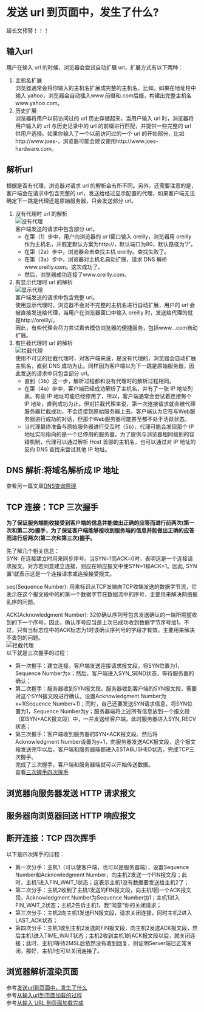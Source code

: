 # 发送 url 到页面中，发生了什么?
超长文预警！！！
## 输入url
用户在输入 url 的时候，浏览器会尝试自动扩展 url，扩展方式有以下两种：  
1. 主机名扩展  
浏览器通常会将你输入的主机名扩展成完整的主机名。比如，如果在地址栏中输入 yahoo，浏览器会自动插入www.前缀和.com后缀，构建出完整主机名www.yahoo.com。  
2. 历史扩展  
浏览器将用户以前访问过的 url 历史存储起来，当用户输入 url 时，浏览器将用户输入的 url 与历史记录中的 url 的前缀进行匹配，并提供一些完整的 url 供用户选择。如果你输入了一个以前访问过的一个 url 的开始部分，比如http:\/\/www\.joes\-，浏览器可能会建议使用http:\/\/www\.joes\-hardware.com。  
## 解析url
根据是否有代理，浏览器对请求 url 的解析会有所不同。另外，还需要注意的是，客户端会在请求中包含完整的 url，发送给经过显示配置的代理，如果客户端无法确定下一跳是代理还是原始服务器，只会发送部分 url。  
1. 没有代理时 url 的解析  
    ![没有代理](/images/noproxy.png)  
    客户端发送的请求中包含部分 url。  
    - 在第（1）步中，用户向浏览器的 ur l窗口输入 oreilly，浏览器用 oreilly 作为主机名，并假定默认方案为http:\/\/，默认端口为80，默认路径为“/”。  
    - 在第（2a）步中，浏览器会去查找主机 oreilly。查找失败了。  
    - 在第（3a）步中，浏览器对主机名自动扩展，请求 DNS 解析www.oreilly.com。这次成功了。  
    - 然后，浏览器成功连接了www.oreilly.com。  
2. 有显示代理时 url 的解析  
    ![显示代理](/images/xianshiProxy.png)    
    客户端发送的请求中包含完整 url。  
    使用显示代理时，浏览器不会对不完整的主机名进行自动扩展，用户的 url 会被直接发送给代理，当用户在浏览器窗口中输入 oreilly 时，发送给代理的就是http:\/\/oreilly\/。    
    因此，有些代理会尽力尝试着去模仿浏览器的便捷服务，包括www...com自动扩展。  
3. 有拦截代理时 url 的解析  
    ![拦截代理](/images/lanjieProxy.png)  
    使用不可见的拦截代理时，对客户端来说，是没有代理的，浏览器会自动扩展主机名，直到 DNS 成功为止。同样因为客户端以为下一跳是原始服务器，因此发送的请求中只包含部分 url。  
    - 直到（3b）这一步，解析过程都和没有代理时的解析过程相同。  
    - 在第（4a）步中，客户端已经成功解析了主机名，并有了一张 IP 地址列表。有些 IP 地址可能已经停用了，所以，客户端通常会尝试着连接每个 IP 地址，直到成功为止。但对拦截代理来说，第一次连接请求就会被代理服务器拦截成功，不会连接到原始服务器上去。客户端认为它在与Web服务器进行成功的对话，但那个Web服务器可能甚至都不处于活跃状态。  
    - 当代理最终准备与原始服务器进行交互时（5b），代理可能会发现那个 IP 地址实际指向的是一个已停用的服务器。为了提供与浏览器相同级别的容错机制，代理可以通过解析 Host 首部的主机名，也可以通过对 IP 地址的反向 DNS 查找来尝试其他 IP 地址。  
## DNS 解析:将域名解析成 IP 地址  
查看另一篇文章[DNS查询原理](https://github.com/adele-ty/HTTP/blob/main/DNS%E6%9F%A5%E8%AF%A2%E5%8E%9F%E7%90%86.md)
## TCP 连接：TCP 三次握手  
**为了保证服务端能收接受到客户端的信息并能做出正确的应答而进行前两次(第一次和第二次)握手，为了保证客户端能够接收到服务端的信息并能做出正确的应答而进行后两次(第二次和第三次)握手。**  

先了解几个相关信息：  
SYN: 在连接建立时用来同步序号。当SYN=1而ACK=0时，表明这是一个连接请求报文。对方若同意建立连接，则应在响应报文中使SYN=1和ACK=1。因此, SYN置1就表示这是一个连接请求或连接接受报文。  

seq(Sequence Number): 用来标识从TCP发端向TCP收端发送的数据字节流，它表示在这个报文段中的的第一个数据字节在数据流中的序号，主要用来解决网络报乱序的问题。  

ACK(Acknowledgment Number): 32位确认序列号包含发送确认的一端所期望收到的下一个序号，因此，确认序号应当是上次已成功收到数据字节序号加1。不过，只有当标志位中的ACK标志为1时该确认序列号的字段才有效。主要用来解决不丢包的问题。  
![拦截代理](/images/tcp-connection.png)  
以下就是三次握手的过程：  
- 第一次握手：建立连接。客户端发送连接请求报文段，将SYN位置为1，Sequence Number为x；然后，客户端进入SYN_SEND状态，等待服务器的确认；  
- 第二次握手：服务器收到SYN报文段。服务器收到客户端的SYN报文段，需要对这个SYN报文段进行确认，设置Acknowledgment Number为x+1(Sequence Number+1)；同时，自己还要发送SYN请求信息，将SYN位置为1，Sequence Number为y；服务器端将上述所有信息放到一个报文段（即SYN+ACK报文段）中，一并发送给客户端，此时服务器进入SYN_RECV状态；  
- 第三次握手：客户端收到服务器的SYN+ACK报文段。然后将Acknowledgment Number设置为y+1，向服务器发送ACK报文段，这个报文段发送完毕以后，客户端和服务器端都进入ESTABLISHED状态，完成TCP三次握手。  
完成了三次握手，客户端和服务器端就可以开始传送数据。  
查看[三次握手四次挥手](https://github.com/jawil/blog/issues/14)
## 浏览器向服务器发送 HTTP 请求报文  

## 服务器向浏览器回送 HTTP 响应报文  

## 断开连接：TCP 四次挥手  
以下是四次挥手的过程：  
- 第一次分手：主机1（可以使客户端，也可以是服务器端），设置Sequence Number和Acknowledgment Number，向主机2发送一个FIN报文段；此时，主机1进入FIN_WAIT_1状态；这表示主机1没有数据要发送给主机2了；  
- 第二次分手：主机2收到了主机1发送的FIN报文段，向主机1回一个ACK报文段，Acknowledgment Number为Sequence Number加1；主机1进入FIN_WAIT_2状态；主机2告诉主机1，我“同意”你的关闭请求；  
- 第三次分手：主机2向主机1发送FIN报文段，请求关闭连接，同时主机2进入LAST_ACK状态；  
- 第四次分手：主机1收到主机2发送的FIN报文段，向主机2发送ACK报文段，然后主机1进入TIME_WAIT状态；主机2收到主机1的ACK报文段以后，就关闭连接；此时，主机1等待2MSL后依然没有收到回复，则证明Server端已正常关闭，那好，主机1也可以关闭连接了。  
## 浏览器解析渲染页面

参考[发送url到页面中，发生了什么](https://segmentfault.com/a/1190000006879700)  
参考[从输入url到页面加载的过程](https://dailc.github.io/2018/03/12/whenyouenteraurl.html)  
参考[从输入 URL 到页面加载完成](http://fex.baidu.com/blog/2014/05/what-happen/)
